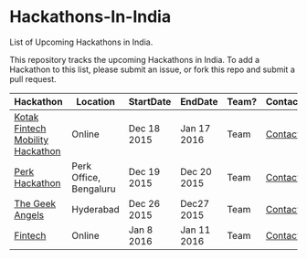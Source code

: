 # Hackathons-In-India
List of Upcoming Hackathons in India.

This repository tracks the upcoming Hackathons in India. To add a Hackathon to this list, please submit an issue, or fork this repo and submit a pull request.



| Hackathon     |  Location    |StartDate     | EndDate     |Team?    |Contact   |
|---------------|--------------|--------------|-------------|---------|----------|
|[Kotak Fintech Mobility Hackathon](https://www.hackerearth.com/sprints/kotak-fintech-mobility-hackathon/)|Online|Dec 18 2015 |Jan 17 2016|Team|[Contact](https://www.hackerearth.com/sprints/kotak-fintech-mobility-hackathon/discussion/)|
|[Perk Hackathon](http://www.venturesity.com/challenge/id/151)   |Perk Office, Bengaluru| Dec 19 2015|Dec 20 2015 |Team|[Contact](http://www.venturesity.com/challenge/id/151)|
|[The Geek Angels](https://hackday.thegeekangels.com/)|Hyderabad|Dec 26 2015|Dec27 2015|Team|[Contact](https://hackday.thegeekangels.com/#contact)|
|[Fintech](https://www.hackerearth.com/sprints/fintech-india-hacks-2016/)|Online|Jan 8 2016|Jan 11 2016|Team|[Contact](https://www.hackerearth.com/sprints/fintech-india-hacks-2016/discussion/)|

